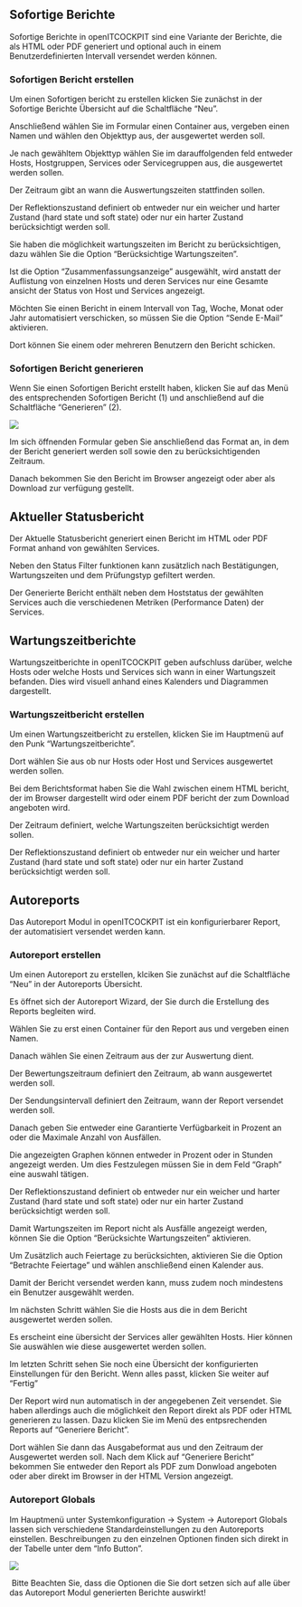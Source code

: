 ## Sofortige Berichte

Sofortige Berichte in openITCOCKPIT sind eine Variante der Berichte, die als HTML oder PDF generiert und optional auch in einem Benutzerdefinierten Intervall versendet werden können.

### Sofortigen Bericht erstellen

Um einen Sofortigen bericht zu erstellen klicken Sie zunächst in der Sofortige Berichte Übersicht auf die Schaltfläche “Neu”.

Anschließend wählen Sie im Formular einen Container aus, vergeben einen Namen und wählen den Objekttyp aus, der ausgewertet werden soll. 

Je nach gewähltem Objekttyp wählen Sie im darauffolgenden feld entweder Hosts, Hostgruppen, Services oder Servicegruppen aus, die ausgewertet werden sollen.

Der Zeitraum gibt an wann die Auswertungszeiten stattfinden sollen. 

Der Reflektionszustand definiert ob entweder nur ein weicher und harter Zustand (hard state und soft state) oder nur ein harter Zustand berücksichtigt werden soll.

Sie haben die möglichkeit wartungszeiten im Bericht zu berücksichtigen, dazu wählen Sie die Option “Berücksichtige Wartungszeiten”.

Ist die Option “Zusammenfassungsanzeige” ausgewählt, wird anstatt der Auflistung von einzelnen Hosts und deren Services nur eine Gesamte ansicht der Status von Host und Services angezeigt.

Möchten Sie einen Bericht in einem Intervall von Tag, Woche, Monat oder Jahr automatisiert verschicken, so müssen Sie die Option “Sende E-Mail” aktivieren. 

Dort können Sie einem oder mehreren Benutzern den Bericht schicken.

### Sofortigen Bericht generieren

Wenn Sie einen Sofortigen Bericht erstellt haben, klicken Sie auf das Menü des entsprechenden Sofortigen Bericht (1) und anschließend auf die Schaltfläche “Generieren” (2).

![](/images/instantreports-generate.png)

Im sich öffnenden Formular geben Sie anschließend das Format an, in dem der Bericht generiert werden soll sowie den zu berücksichtigenden Zeitraum.

Danach bekommen Sie den Bericht im Browser angezeigt oder aber als Download zur verfügung gestellt.


## Aktueller Statusbericht

Der Aktuelle Statusbericht generiert einen Bericht im HTML oder PDF Format anhand von gewählten Services.

Neben den Status Filter funktionen kann zusätzlich nach Bestätigungen, Wartungszeiten und dem Prüfungstyp gefiltert werden. 

Der Generierte Bericht enthält neben dem Hoststatus der gewählten Services auch die verschiedenen Metriken (Performance Daten) der Services.



## Wartungszeitberichte

Wartungszeitberichte in openITCOCKPIT geben aufschluss darüber, welche Hosts oder welche Hosts und Services sich wann in einer Wartungszeit befanden. Dies wird visuell anhand eines Kalenders und Diagrammen dargestellt.

### Wartungszeitbericht erstellen

Um einen Wartungszeitbericht zu erstellen, klicken Sie im Hauptmenü auf den Punk “Wartungszeitberichte”. 

Dort wählen Sie aus ob nur Hosts oder Host und Services ausgewertet werden sollen.

Bei dem Berichtsformat haben Sie die Wahl zwischen einem HTML bericht, der im Browser dargestellt wird oder einem PDF bericht der zum Download angeboten wird.

Der Zeitraum definiert, welche Wartungszeiten berücksichtigt werden sollen.

Der Reflektionszustand definiert ob entweder nur ein weicher und harter Zustand (hard state und soft state) oder nur ein harter Zustand berücksichtigt werden soll.



## Autoreports

Das Autoreport Modul in openITCOCKPIT ist ein konfigurierbarer Report, der automatisiert versendet werden kann.

### Autoreport erstellen

Um einen Autoreport zu erstellen, klciken Sie zunächst auf die Schaltfläche “Neu” in der Autoreports Übersicht.

Es öffnet sich der Autoreport Wizard, der Sie durch die Erstellung des Reports begleiten wird.

Wählen Sie zu erst einen Container für den Report aus und vergeben einen Namen. 

Danach wählen Sie einen Zeitraum aus der zur Auswertung dient.

Der Bewertungszeitraum definiert den Zeitraum, ab wann ausgewertet werden soll. 

Der Sendungsintervall definiert den Zeitraum, wann der Report versendet werden soll. 

Danach geben Sie entweder eine Garantierte Verfügbarkeit in Prozent an oder die Maximale Anzahl von Ausfällen.

Die angezeigten Graphen können entweder in Prozent oder in Stunden angezeigt werden. Um dies Festzulegen müssen Sie in dem Feld “Graph” eine auswahl tätigen.

Der Reflektionszustand definiert ob entweder nur ein weicher und harter Zustand (hard state und soft state) oder nur ein harter Zustand berücksichtigt werden soll.

Damit Wartungszeiten im Report nicht als Ausfälle angezeigt werden, können Sie die Option “Berücksichte Wartungszeiten” aktivieren.

Um Zusätzlich auch Feiertage zu berücksichten, aktivieren Sie die Option “Betrachte Feiertage” und wählen anschließend einen Kalender aus.

Damit der Bericht versendet werden kann, muss zudem noch mindestens ein Benutzer ausgewählt werden.

Im nächsten Schritt wählen Sie die Hosts aus die in dem Bericht ausgewertet werden sollen. 

Es erscheint eine übersicht der Services aller gewählten Hosts. Hier können Sie auswählen wie diese ausgewertet werden sollen. 

Im letzten Schritt sehen Sie noch eine Übersicht der konfigurierten Einstellungen für den Bericht. Wenn alles passt, klicken Sie weiter auf “Fertig”

Der Report wird nun automatisch in der angegebenen Zeit versendet. Sie haben allerdings auch die möglichkeit den Report direkt als PDF oder HTML generieren zu lassen. Dazu klicken Sie im Menü des entpsrechenden Reports auf “Generiere Bericht”.

Dort wählen Sie dann das Ausgabeformat aus und den Zeitraum der Ausgewertet werden soll. Nach dem Klick auf “Generiere Bericht” bekommen Sie entweder den Report als PDF zum Donwload angeboten oder aber direkt im Browser in der HTML Version angezeigt.

### Autoreport Globals

Im Hauptmenü unter Systemkonfiguration → System → Autoreport Globals lassen sich verschiedene Standardeinstellungen zu den Autoreports einstellen. Beschreibungen zu den einzelnen Optionen finden sich direkt in der Tabelle unter dem “Info Button”.

![](/images/autoreportmodule-globalsinfo.png)


 Bitte Beachten Sie, dass die Optionen die Sie dort setzen sich auf alle über das Autoreport Modul generierten Berichte auswirkt!